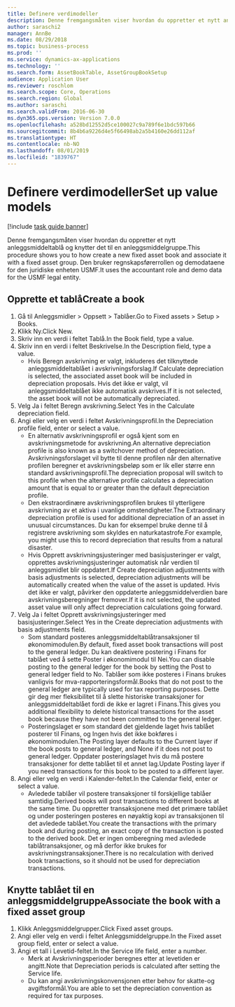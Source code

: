 ```yaml
---
title: Definere verdimodeller
description: Denne fremgangsmåten viser hvordan du oppretter et nytt anleggsmiddeltablå og knytter det til en anleggsmiddelgruppe.
author: saraschi2
manager: AnnBe
ms.date: 08/29/2018
ms.topic: business-process
ms.prod: ''
ms.service: dynamics-ax-applications
ms.technology: ''
ms.search.form: AssetBookTable, AssetGroupBookSetup
audience: Application User
ms.reviewer: roschlom
ms.search.scope: Core, Operations
ms.search.region: Global
ms.author: saraschi
ms.search.validFrom: 2016-06-30
ms.dyn365.ops.version: Version 7.0.0
ms.openlocfilehash: a528bd12552d5ce100027c9a789f6e1bdc597b66
ms.sourcegitcommit: 8b4b6a9226d4e5f66498ab2a5b4160e26dd112af
ms.translationtype: HT
ms.contentlocale: nb-NO
ms.lasthandoff: 08/01/2019
ms.locfileid: "1839767"
---
```

# <a name="set-up-value-models"></a><span data-ttu-id="0d6da-103">Definere verdimodeller</span><span class="sxs-lookup"><span data-stu-id="0d6da-103">Set up value models</span></span>

[!include [task guide banner](../../includes/task-guide-banner.md)]

<span data-ttu-id="0d6da-104">Denne fremgangsmåten viser hvordan du oppretter et nytt anleggsmiddeltablå og knytter det til en anleggsmiddelgruppe.</span><span class="sxs-lookup"><span data-stu-id="0d6da-104">This procedure shows you to how create a new fixed asset book and associate it with a fixed asset group.</span></span> <span data-ttu-id="0d6da-105">Den bruker regnskapsførerrollen og demodataene for den juridiske enheten USMF.</span><span class="sxs-lookup"><span data-stu-id="0d6da-105">It uses the accountant role and demo data for the USMF legal entity.</span></span>


## <a name="create-a-book"></a><span data-ttu-id="0d6da-106">Opprette et tablå</span><span class="sxs-lookup"><span data-stu-id="0d6da-106">Create a book</span></span>
1. <span data-ttu-id="0d6da-107">Gå til Anleggsmidler > Oppsett > Tablåer.</span><span class="sxs-lookup"><span data-stu-id="0d6da-107">Go to Fixed assets > Setup > Books.</span></span>
2. <span data-ttu-id="0d6da-108">Klikk Ny.</span><span class="sxs-lookup"><span data-stu-id="0d6da-108">Click New.</span></span>
3. <span data-ttu-id="0d6da-109">Skriv inn en verdi i feltet Tablå.</span><span class="sxs-lookup"><span data-stu-id="0d6da-109">In the Book field, type a value.</span></span>
4. <span data-ttu-id="0d6da-110">Skriv inn en verdi i feltet Beskrivelse.</span><span class="sxs-lookup"><span data-stu-id="0d6da-110">In the Description field, type a value.</span></span>
    * <span data-ttu-id="0d6da-111">Hvis Beregn avskrivning er valgt, inkluderes det tilknyttede anleggsmiddeltablået i avskrivningsforslag.</span><span class="sxs-lookup"><span data-stu-id="0d6da-111">If Calculate depreciation is selected, the associated asset book will be included in depreciation proposals.</span></span> <span data-ttu-id="0d6da-112">Hvis det ikke er valgt, vil anleggsmiddeltablået ikke automatisk avskrives.</span><span class="sxs-lookup"><span data-stu-id="0d6da-112">If it is not selected, the asset book will not be automatically depreciated.</span></span>  
5. <span data-ttu-id="0d6da-113">Velg Ja i feltet Beregn avskrivning.</span><span class="sxs-lookup"><span data-stu-id="0d6da-113">Select Yes in the Calculate depreciation field.</span></span>
6. <span data-ttu-id="0d6da-114">Angi eller velg en verdi i feltet Avskrivningsprofil.</span><span class="sxs-lookup"><span data-stu-id="0d6da-114">In the Depreciation profile field, enter or select a value.</span></span>
    * <span data-ttu-id="0d6da-115">En alternativ avskrivningsprofil er også kjent som en avskrivningsmetode for avskrivning.</span><span class="sxs-lookup"><span data-stu-id="0d6da-115">An alternative depreciation profile is also known as a switchover method of depreciation.</span></span> <span data-ttu-id="0d6da-116">Avskrivningsforslaget vil bytte til denne profilen når den alternative profilen beregner et avskrivningsbeløp som er lik eller større enn standard avskrivningsprofil.</span><span class="sxs-lookup"><span data-stu-id="0d6da-116">The depreciation proposal will switch to this profile when the alternative profile calculates a depreciation amount that is equal to or greater than the default depreciation profile.</span></span>  
    * <span data-ttu-id="0d6da-117">Den ekstraordinære avskrivningsprofilen brukes til ytterligere avskrivning av et aktiva i uvanlige omstendigheter.</span><span class="sxs-lookup"><span data-stu-id="0d6da-117">The Extraordinary depreciation profile is used for additional depreciation of an asset in unusual circumstances.</span></span> <span data-ttu-id="0d6da-118">Du kan for eksempel bruke denne til å registrere avskrivning som skyldes en naturkatastrofe.</span><span class="sxs-lookup"><span data-stu-id="0d6da-118">For example, you might use this to record depreciation that results from a natural disaster.</span></span>  
    * <span data-ttu-id="0d6da-119">Hvis Opprett avskrivningsjusteringer med basisjusteringer er valgt, opprettes avskrivningsjusteringer automatisk når verdien til anleggsmidlet blir oppdatert.</span><span class="sxs-lookup"><span data-stu-id="0d6da-119">If Create depreciation adjustments with basis adjustments is selected, depreciation adjustments will be automatically created when the value of the asset is updated.</span></span> <span data-ttu-id="0d6da-120">Hvis det ikke er valgt, påvirker den oppdaterte anleggsmiddelverdien bare avskrivningsberegninger fremover.</span><span class="sxs-lookup"><span data-stu-id="0d6da-120">If it is not selected, the updated asset value will only affect depreciation calculations going forward.</span></span>  
7. <span data-ttu-id="0d6da-121">Velg Ja i feltet Opprett avskrivningsjusteringer med basisjusteringer.</span><span class="sxs-lookup"><span data-stu-id="0d6da-121">Select Yes in the Create depreciation adjustments with basis adjustments field.</span></span>
    * <span data-ttu-id="0d6da-122">Som standard posteres anleggsmiddeltablåtransaksjoner til økonomimodulen.</span><span class="sxs-lookup"><span data-stu-id="0d6da-122">By default, fixed asset book transactions will post to the general ledger.</span></span> <span data-ttu-id="0d6da-123">Du kan deaktivere postering i Finans for tablået ved å sette Poster i økonomimodul til Nei.</span><span class="sxs-lookup"><span data-stu-id="0d6da-123">You can disable posting to the general ledger for the book by setting the Post to general ledger field to No.</span></span> <span data-ttu-id="0d6da-124">Tablåer som ikke posteres i Finans brukes vanligvis for mva-rapporteringsformål.</span><span class="sxs-lookup"><span data-stu-id="0d6da-124">Books that do not post to the general ledger are typically used for tax reporting purposes.</span></span> <span data-ttu-id="0d6da-125">Dette gir deg mer fleksibilitet til å slette historiske transaksjoner for anleggsmiddeltablået fordi de ikke er lagret i Finans.</span><span class="sxs-lookup"><span data-stu-id="0d6da-125">This gives you additional flexibility to delete historical transactions for the asset book because they have not been committed to the general ledger.</span></span>  
    * <span data-ttu-id="0d6da-126">Posteringslaget er som standard det gjeldende laget hvis tablået posterer til Finans, og Ingen hvis det ikke bokføres i økonomimodulen.</span><span class="sxs-lookup"><span data-stu-id="0d6da-126">The Posting layer defaults to the Current layer if the book posts to general ledger, and None if it does not post to general ledger.</span></span> <span data-ttu-id="0d6da-127">Oppdater posteringslaget hvis du må postere transaksjoner for dette tablået til et annet lag.</span><span class="sxs-lookup"><span data-stu-id="0d6da-127">Update Posting layer if you need transactions for this book to be posted to a different layer.</span></span>  
8. <span data-ttu-id="0d6da-128">Angi eller velg en verdi i Kalender-feltet.</span><span class="sxs-lookup"><span data-stu-id="0d6da-128">In the Calendar field, enter or select a value.</span></span>
    * <span data-ttu-id="0d6da-129">Avledede tablåer vil postere transaksjoner til forskjellige tablåer samtidig.</span><span class="sxs-lookup"><span data-stu-id="0d6da-129">Derived books will post transactions to different books at the same time.</span></span> <span data-ttu-id="0d6da-130">Du oppretter transaksjonene med det primære tablået og under posteringen posteres en nøyaktig kopi av transaksjonen til det avledede tablået.</span><span class="sxs-lookup"><span data-stu-id="0d6da-130">You create the transactions with the primary book and during posting, an exact copy of the transaction is posted to the derived book.</span></span> <span data-ttu-id="0d6da-131">Det er ingen omberegning med avledede tablåtransaksjoner, og må derfor ikke brukes for avskrivningstransaksjoner.</span><span class="sxs-lookup"><span data-stu-id="0d6da-131">There is no recalculation with derived book transactions, so it should not be used for depreciation transactions.</span></span>  

## <a name="associate-the-book-with-a-fixed-asset-group"></a><span data-ttu-id="0d6da-132">Knytte tablået til en anleggsmiddelgruppe</span><span class="sxs-lookup"><span data-stu-id="0d6da-132">Associate the book with a fixed asset group</span></span>
1. <span data-ttu-id="0d6da-133">Klikk Anleggsmiddelgrupper.</span><span class="sxs-lookup"><span data-stu-id="0d6da-133">Click Fixed asset groups.</span></span>
2. <span data-ttu-id="0d6da-134">Angi eller velg en verdi i feltet Anleggsmiddelgruppe.</span><span class="sxs-lookup"><span data-stu-id="0d6da-134">In the Fixed asset group field, enter or select a value.</span></span>
3. <span data-ttu-id="0d6da-135">Angi et tall i Levetid-feltet.</span><span class="sxs-lookup"><span data-stu-id="0d6da-135">In the Service life field, enter a number.</span></span>
    * <span data-ttu-id="0d6da-136">Merk at Avskrivningsperioder beregnes etter at levetiden er angitt.</span><span class="sxs-lookup"><span data-stu-id="0d6da-136">Note that Depreciation periods is calculated after setting the Service life.</span></span>  
    * <span data-ttu-id="0d6da-137">Du kan angi avskrivningskonvensjonen etter behov for skatte-og avgiftsformål.</span><span class="sxs-lookup"><span data-stu-id="0d6da-137">You are able to set the depreciation convention as required for tax purposes.</span></span>  

